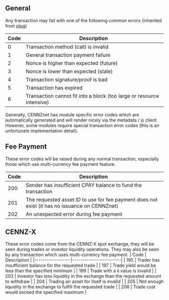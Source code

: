 General
---
Any transaction may fail with one of the following common errors (inherited from [plug](https://github.com/plugblockchain/plug-blockchain/blob/d3a65efbd1e8251f87a063665bd8964f7f3afb25/primitives/runtime/src/transaction_validity.rs#L36))

| Code             | Description            |
|------------------|------------------------|
|	0 | Transaction method (call) is invalid |
|	1| General transaction payment failure |
|	2| Nonce is higher than expected (future) |
| 	3 | Nonce is lower than expected (stale) |
|	4 | Transaction signature/proof is bad |
|	5 | Transaction has expired |
|	6 | Transaction cannot fit into a block (too large or resource intensive) |

Generally, CENNZnet has module specific error codes which are automatically generated and will render nicely via the metadata / js client.
However, some modules require special transaction error codes (this is an unfortunate implementation detail).

Fee Payment
---
These error codes will be raised during any normal transaction, especially those which use multi-currency fee payment feature.

| Code             | Description            |
|------------------|------------------------|
| 200   | Sender has insufficient CPAY balance to fund the transaction |
| 201   | The requested asset ID to use for fee payment does not exist (it has no issuance on CENNZnet) |
| 202   | An unexpected error during fee payment |

CENNZ-X
---
These error codes come from the CENNZ-X spot exchange, they will be seen during trades or investor liquidity operations. They may also be seen by any transaction which uses multi-currency fee payment.
| Code             | Description            |
|------------------|------------------------|
| 195   | Trader has insufficient balance for the requested trade |
| 197   | Trade yield would be less than the specified minimum |
| 199   | Trade with a `0` value is invalid |
| 203   | Investor has less liquidity in the exchange than the requested amount to withdraw |
| 204   | Trading an asset for itself is invalid |
| 205   | Not enough liquidity in the exchange to fulfill the requested trade |
| 206   | Trade cost would exceed the specified maximum |


